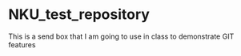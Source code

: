 # NKU_test_repository
This is a send box that I am going to use in class to demonstrate GIT features
